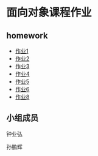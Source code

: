 # 面向对象课程作业

## homework

- [作业1](/作业1/homework-1.pdf)
- [作业2](/作业2/图书馆管理系统.md)
- [作业3](/作业3/书店管理系统涉众分析.md)
- [作业4](/作业4/书店管理系统需求分析.md)
- [作业5](/作业5/书店管理系统系统分析.md)
- [作业6](/作业6/系统说明.md)
- [作业8](/作业8/应对需求变更.md)

## 小组成员

钟业弘

孙鹏辉
